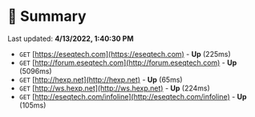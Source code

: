 # 📖 Summary
Last updated: **4/13/2022, 1:40:30 PM**

- `GET` [https://eseqtech.com](https://eseqtech.com) - **Up** (225ms)
- `GET` [http://forum.eseqtech.com](http://forum.eseqtech.com) - **Up** (5096ms)
- `GET` [http://hexp.net](http://hexp.net) - **Up** (65ms)
- `GET` [http://ws.hexp.net](http://ws.hexp.net) - **Up** (224ms)
- `GET` [http://eseqtech.com/infoline](http://eseqtech.com/infoline) - **Up** (105ms)

